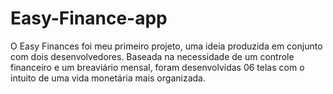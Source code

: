 # Easy-Finance-app
O Easy Finances foi meu primeiro projeto, uma ideia produzida em conjunto com dois desenvolvedores. Baseada na necessidade de um controle financeiro e um breaviário mensal, foram desenvolvidas 06 telas com o intuito de uma vida monetária mais organizada.
